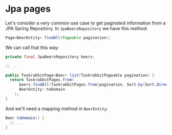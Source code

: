 # Jpa pages

Let's consider a very common use case to get paginated information from a JPA Spring Repository. In `JpaBeersRepository` we have this method: 

```java
Page<BeerEntity> findAll(Pageable pagination);
```

We can call that this way: 

```java
private final JpaBeersRepository beers;

// ...

public TaskrabbitPage<Beer> list(TaskrabbitPageable pagination) {
  return TaskrabbitPages.from(
      beers.findAll(TaskrabbitPages.from(pagination, Sort.by(Sort.Direction.ASC, "name"))),
      BeerEntity::toDomain
    );
}
```

And we'll need a mapping method in `BeerEntity`: 

```java
Beer toDomain() {
  // ...
}
```